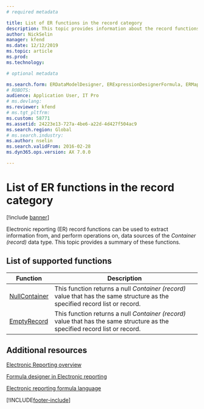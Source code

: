 ```yaml
---
# required metadata

title: List of ER functions in the record category
description: This topic provides information about the record functions that are supported in Electronic reporting (ER).
author: NickSelin
manager: kfend
ms.date: 12/12/2019
ms.topic: article
ms.prod: 
ms.technology: 

# optional metadata

ms.search.form: ERDataModelDesigner, ERExpressionDesignerFormula, ERMappedFormatDesigner, ERModelMappingDesigner
# ROBOTS: 
audience: Application User, IT Pro
# ms.devlang: 
ms.reviewer: kfend
# ms.tgt_pltfrm: 
ms.custom: 58771
ms.assetid: 24223e13-727a-4be6-a22d-4d427f504ac9
ms.search.region: Global
# ms.search.industry: 
ms.author: nselin
ms.search.validFrom: 2016-02-28
ms.dyn365.ops.version: AX 7.0.0

---
```


# List of ER functions in the record category

[!include [banner](../includes/banner.md)]

Electronic reporting (ER) record functions can be used to extract information from, and perform operations on, data sources of the *Container (record)* data type. This topic provides a summary of these functions.

## List of supported functions

| Function | Description |
|----------|-------------|
| [NullContainer](er-functions-record-nullcontainer.md) | This function returns a null *Container (record)* value that has the same structure as the specified record list or record. |
| [EmptyRecord](er-functions-record-emptyrecord.md) | This function returns a null *Container (record)* value that has the same structure as the specified record list or record. |

## Additional resources

[Electronic Reporting overview](general-electronic-reporting.md)

[Formula designer in Electronic reporting](general-electronic-reporting-formula-designer.md)

[Electronic reporting formula language](er-formula-language.md)


[!INCLUDE[footer-include](../../../includes/footer-banner.md)]